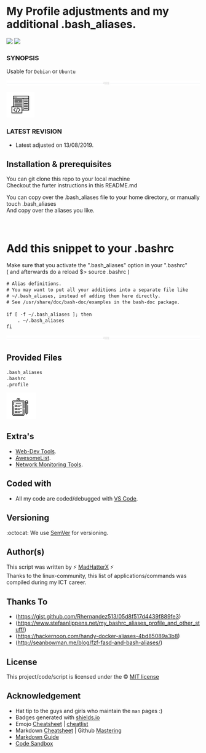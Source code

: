 # My Profile adjustments and my additional .bash_aliases.


<img src="https://img.shields.io/badge/MadHatterENV-github-green"> <img src="https://img.shields.io/badge/code by-GodSpeed-orange">

### SYNOPSIS

Usable for `Debian` or `Ubuntu`<br/>

<img src="/markdown_content/icons/spacer_screensplit.jpg"><br/>

<img src="/markdown_content/icons/code1.jpg"><br/>

### LATEST REVISION
- Latest adjusted on 13/08/2019.


## Installation & prerequisites
You can git clone this repo to your local machine<br/>
Checkout the furter instructions in this README.md

You can copy over the .bash_aliases file to your home directory, or manually touch .bash_aliases<br/>
And copy over the aliases you like.<br/>
<br/>
<br/>
# Add this snippet to your .bashrc
Make sure that you activate the ".bash_aliases" option in your ".bashrc" <br/>
( and afterwards do a reload $> source .bashrc )<br/>
```
# Alias definitions.
# You may want to put all your additions into a separate file like
# ~/.bash_aliases, instead of adding them here directly.
# See /usr/share/doc/bash-doc/examples in the bash-doc package.

if [ -f ~/.bash_aliases ]; then
    . ~/.bash_aliases
fi 
```

<img src="/markdown_content/icons/spacer_screensplit.jpg"><br/>

## Provided Files

```
.bash_aliases
.bashrc
.profile
```

<img src="/markdown_content/icons/checklist.jpg"><br/>

## Extra's
- [Web-Dev Tools](https://stackify.com/top-command-line-tools/).
- [AwesomeList](https://github.com/agarrharr/awesome-cli-apps).
- [Network Monitoring Tools](https://haydenjames.io/linux-networking-commands-scripts/).

## Coded with
- All my code are coded/debugged with [VS Code](https://code.visualstudio.com/).

## Versioning
:octocat: We use [SemVer](http://semver.org/) for versioning. 

## Author(s)
This script was written by :zap: [MadHatterX](--MadHatterX--) :zap:<br/>
Thanks to the linux-community, this list of applications/commands was compiled during my ICT career.

## Thanks To
- (https://gist.github.com/Rhernandez513/05d8f517d4439f889fe3)
- (https://www.stefaanlippens.net/my_bashrc_aliases_profile_and_other_stuff/)
- (https://hackernoon.com/handy-docker-aliases-4bd85089a3b8)
- (http://seanbowman.me/blog/fzf-fasd-and-bash-aliases/)


## License
This project/code/script is licensed under the :copyright: [MIT license](mit)

## Acknowledgement
- Hat tip to the guys and girls who maintain the `man` pages :)
- Badges generated with [shields.io](https://shields.io)
- Emojo [Cheatsheet](https://www.webfx.com/tools/emoji-cheat-sheet/) | [cheatlist](https://github.com/ikatyang/emoji-cheat-sheet/blob/master/README.md)
- Markdown [Cheatsheet](https://github.com/adam-p/markdown-here/wiki/Markdown-Cheatsheet) | Github [Mastering](https://guides.github.com/features/mastering-markdown/)
- [Markdown Guide](https://about.gitlab.com/handbook/product/technical-writing/markdown-guide/)
- [Code Sandbox](https://codesandbox.io/)

